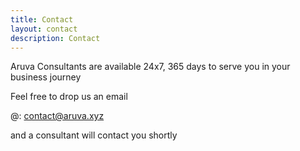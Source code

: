 ```yaml
---
title: Contact
layout: contact
description: Contact
---
```


Aruva Consultants are available 24x7, 365 days to serve you in your business journey

Feel free to drop us an email

@: [contact@aruva.xyz](contact@aruva.xyz)

and a consultant will contact you shortly